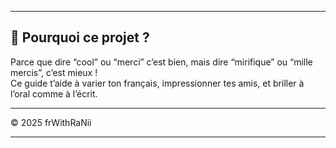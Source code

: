 <!-- _Avant j'ai dû mal à apprendre le français, et j'ai créer cette application pour facilite ma comprehension_ , également c'est le genre d'application que j'ai toujours voulu et recherchée mais j'ai pas trouver alors j'ai créer par moi même.

De surcroît, le français devient ma passion, alors que avant je néglige le français, je reste toujours avec l'anglais, car c'est déjà mieux de le maîtriser. Alors que, je me suis trompé, il est indispensable de maitriser l'anglais et français à la fois, ou plus de langue c'est beaucoup mieux. -->

---

## 🤔 Pourquoi ce projet ?

Parce que dire “cool” ou “merci” c’est bien, mais dire “mirifique” ou “mille mercis”, c’est mieux !  
Ce guide t’aide à varier ton français, impressionner tes amis, et briller à l’oral comme à l’écrit.

---

© 2025 frWithRaNii

---
